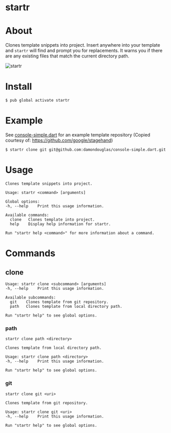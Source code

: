 # startr

# About

Clones template snippets into project.  Insert __<variable>__ anywhere into your template and `startr` will find and prompt you for replacements.  It warns you if there are any existing files that match the current directory path.

![startr](https://cloud.githubusercontent.com/assets/762456/14730897/e4db6220-07ff-11e6-8ab1-33812db58315.gif)

# Install

`$ pub global activate startr`

# Example

See [console-simple.dart](https://github.com/damondouglas/console-simple.dart) for an example template repository (Copied courtesy of: https://github.com/google/stagehand)

`$ startr clone git git@github.com:damondouglas/console-simple.dart.git`

# Usage

```
Clones template snippets into project.

Usage: startr <command> [arguments]

Global options:
-h, --help    Print this usage information.

Available commands:
  clone   Clones template into project.
  help    Display help information for startr.

Run "startr help <command>" for more information about a command.
```

# Commands

## clone

```
Usage: startr clone <subcommand> [arguments]
-h, --help    Print this usage information.

Available subcommands:
  git    Clones template from git repository.
  path   Clones template from local directory path.

Run "startr help" to see global options.
```

### path

```
startr clone path <directory>

Clones template from local directory path.

Usage: startr clone path <directory>
-h, --help    Print this usage information.

Run "startr help" to see global options.
```
### git

```
startr clone git <uri>

Clones template from git repository.

Usage: startr clone git <uri>
-h, --help    Print this usage information.

Run "startr help" to see global options.
```
